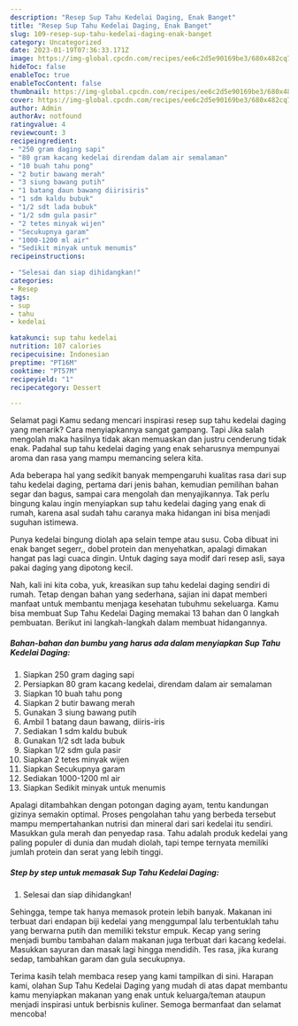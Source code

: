 ```yaml
---
description: "Resep Sup Tahu Kedelai Daging, Enak Banget"
title: "Resep Sup Tahu Kedelai Daging, Enak Banget"
slug: 109-resep-sup-tahu-kedelai-daging-enak-banget
category: Uncategorized
date: 2023-01-19T07:36:33.171Z
image: https://img-global.cpcdn.com/recipes/ee6c2d5e90169be3/680x482cq70/sup-tahu-kedelai-daging-foto-resep-utama.jpg
hideToc: false
enableToc: true
enableTocContent: false
thumbnail: https://img-global.cpcdn.com/recipes/ee6c2d5e90169be3/680x482cq70/sup-tahu-kedelai-daging-foto-resep-utama.jpg
cover: https://img-global.cpcdn.com/recipes/ee6c2d5e90169be3/680x482cq70/sup-tahu-kedelai-daging-foto-resep-utama.jpg
author: Admin
authorAv: notfound
ratingvalue: 4
reviewcount: 3
recipeingredient:
- "250 gram daging sapi"
- "80 gram kacang kedelai direndam dalam air semalaman"
- "10 buah tahu pong"
- "2 butir bawang merah"
- "3 siung bawang putih"
- "1 batang daun bawang diirisiris"
- "1 sdm kaldu bubuk"
- "1/2 sdt lada bubuk"
- "1/2 sdm gula pasir"
- "2 tetes minyak wijen"
- "Secukupnya garam"
- "1000-1200 ml air"
- "Sedikit minyak untuk menumis"
recipeinstructions:

- "Selesai dan siap dihidangkan!"
categories:
- Resep
tags:
- sup
- tahu
- kedelai

katakunci: sup tahu kedelai 
nutrition: 107 calories
recipecuisine: Indonesian
preptime: "PT16M"
cooktime: "PT57M"
recipeyield: "1"
recipecategory: Dessert

---
```



Selamat pagi Kamu sedang mencari inspirasi resep sup tahu kedelai daging yang menarik? Cara menyiapkannya sangat gampang. Tapi Jika salah mengolah maka hasilnya tidak akan memuaskan dan justru cenderung tidak enak. Padahal sup tahu kedelai daging yang enak seharusnya mempunyai aroma dan rasa yang mampu memancing selera kita.


Ada beberapa hal yang sedikit banyak mempengaruhi kualitas rasa dari sup tahu kedelai daging, pertama dari jenis bahan, kemudian pemilihan bahan segar dan bagus, sampai cara mengolah dan menyajikannya. Tak perlu bingung kalau ingin menyiapkan sup tahu kedelai daging yang enak di rumah, karena asal sudah tahu caranya maka hidangan ini bisa menjadi suguhan istimewa.

Punya kedelai bingung diolah apa selain tempe atau susu. Coba dibuat ini enak banget segerr,, dobel protein dan menyehatkan, apalagi dimakan hangat pas lagi cuaca dingin. Untuk daging saya modif dari resep asli, saya pakai daging yang dipotong kecil.


Nah, kali ini kita coba, yuk, kreasikan sup tahu kedelai daging sendiri di rumah. Tetap dengan bahan yang sederhana, sajian ini dapat memberi manfaat untuk membantu menjaga kesehatan tubuhmu sekeluarga. Kamu bisa membuat Sup Tahu Kedelai Daging memakai 13 bahan dan 0 langkah pembuatan. Berikut ini langkah-langkah dalam membuat hidangannya.

<!--inarticleads1-->

##### Bahan-bahan dan bumbu yang harus ada dalam menyiapkan Sup Tahu Kedelai Daging:

1. Siapkan 250 gram daging sapi
1. Persiapkan 80 gram kacang kedelai, direndam dalam air semalaman
1. Siapkan 10 buah tahu pong
1. Siapkan 2 butir bawang merah
1. Gunakan 3 siung bawang putih
1. Ambil 1 batang daun bawang, diiris-iris
1. Sediakan 1 sdm kaldu bubuk
1. Gunakan 1/2 sdt lada bubuk
1. Siapkan 1/2 sdm gula pasir
1. Siapkan 2 tetes minyak wijen
1. Siapkan Secukupnya garam
1. Sediakan 1000-1200 ml air
1. Siapkan Sedikit minyak untuk menumis


Apalagi ditambahkan dengan potongan daging ayam, tentu kandungan gizinya semakin optimal. Proses pengolahan tahu yang berbeda tersebut mampu mempertahankan nutrisi dan mineral dari sari kedelai itu sendiri. Masukkan gula merah dan penyedap rasa. Tahu adalah produk kedelai yang paling populer di dunia dan mudah diolah, tapi tempe ternyata memiliki jumlah protein dan serat yang lebih tinggi. 

<!--inarticleads2-->

##### Step by step untuk memasak Sup Tahu Kedelai Daging:


1. Selesai dan siap dihidangkan!

Sehingga, tempe tak hanya memasok protein lebih banyak. Makanan ini terbuat dari endapan biji kedelai yang menggumpal lalu terbentuklah tahu yang berwarna putih dan memiliki tekstur empuk. Kecap yang sering menjadi bumbu tambahan dalam makanan juga terbuat dari kacang kedelai. Masukkan sayuran dan masak lagi hingga mendidih. Tes rasa, jika kurang sedap, tambahkan garam dan gula secukupnya. 

Terima kasih telah membaca resep yang kami tampilkan di sini. Harapan kami, olahan Sup Tahu Kedelai Daging yang mudah di atas dapat membantu kamu menyiapkan makanan yang enak untuk keluarga/teman ataupun menjadi inspirasi untuk berbisnis kuliner. Semoga bermanfaat dan selamat mencoba!
